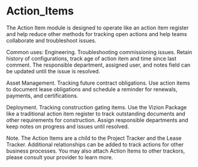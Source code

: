 # Action_Items

The Action Item module is designed to operate like an action item register and help reduce other methods for tracking open actions and help teams collaborate and troubleshoot issues.  

Common uses:
Engineering.  Troubleshooting commissioning issues. Retain history of configurations, track age of action item and time since last comment. The responsible department, assigned user, and notes field can be updated until the issue is resolved.

Asset Management. Tracking future contract obligations.  Use action items to document lease obligations and schedule a reminder for renewals, payments, and certifications. 

Deployment. Tracking construction gating items.  Use the Vizion Package like a traditional action item register to track outstanding documents and other requirements for construction. Assign responsible departments and keep notes on progress and issues until resolved.

Note. The Action Items are a child to the Project Tracker and the Lease Tracker. Additional relationships can be added to track actions for other business processes.
You may also attach Action Items to other trackors, please consult your provider to learn more.

